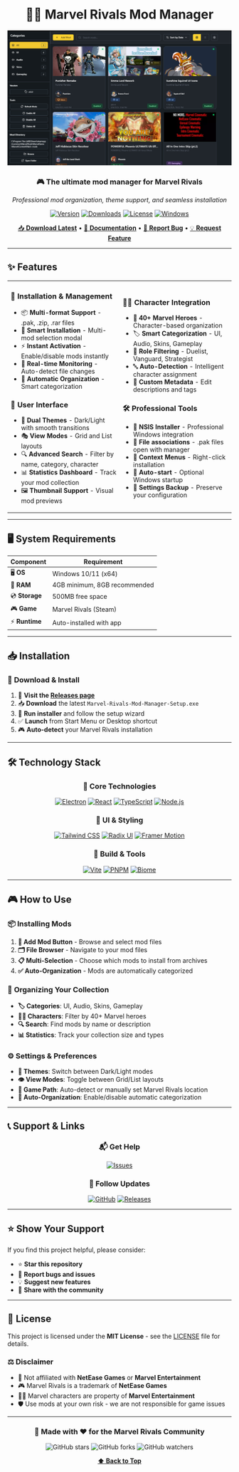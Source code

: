 <div align="center">

# 🦸‍♂️ Marvel Rivals Mod Manager

![Marvel Rivals Mod Manager](imageforreadme.png)

### 🎮 The ultimate mod manager for Marvel Rivals
*Professional mod organization, theme support, and seamless installation*

[![Version](https://img.shields.io/github/v/release/Jaten-shii/marvel-rivals-mod-manager?style=for-the-badge&logo=github&color=blue)](https://github.com/Jaten-shii/marvel-rivals-mod-manager/releases)
[![Downloads](https://img.shields.io/github/downloads/Jaten-shii/marvel-rivals-mod-manager/total?style=for-the-badge&logo=download&color=green)](https://github.com/Jaten-shii/marvel-rivals-mod-manager/releases)
[![License](https://img.shields.io/badge/License-MIT-yellow.svg?style=for-the-badge)](LICENSE)
[![Windows](https://img.shields.io/badge/Windows-0078D4?style=for-the-badge&logo=windows&logoColor=white)](https://github.com/Jaten-shii/marvel-rivals-mod-manager/releases)

[📥 **Download Latest**](https://github.com/Jaten-shii/marvel-rivals-mod-manager/releases/latest) • [📖 **Documentation**](CHANGELOG.md) • [🐛 **Report Bug**](https://github.com/Jaten-shii/marvel-rivals-mod-manager/issues) • [💡 **Request Feature**](https://github.com/Jaten-shii/marvel-rivals-mod-manager/issues)

</div>

---

## ✨ Features

<table>
<tr>
<td width="50%">

### 🚀 **Installation & Management**
- 📦 **Multi-format Support** - .pak, .zip, .rar files
- 🎯 **Smart Installation** - Multi-mod selection modal
- ⚡ **Instant Activation** - Enable/disable mods instantly
- 🔄 **Real-time Monitoring** - Auto-detect file changes
- 📁 **Automatic Organization** - Smart categorization

### 🎨 **User Interface**
- 🌙 **Dual Themes** - Dark/Light with smooth transitions
- 🎭 **View Modes** - Grid and List layouts
- 🔍 **Advanced Search** - Filter by name, category, character
- 📊 **Statistics Dashboard** - Track your mod collection
- 🖼️ **Thumbnail Support** - Visual mod previews

</td>
<td width="50%">

### 🦸‍♀️ **Character Integration**
- 👥 **40+ Marvel Heroes** - Character-based organization
- 🏷️ **Smart Categorization** - UI, Audio, Skins, Gameplay
- 🎪 **Role Filtering** - Duelist, Vanguard, Strategist
- 🔤 **Auto-Detection** - Intelligent character assignment
- 📝 **Custom Metadata** - Edit descriptions and tags

### 🛠️ **Professional Tools**
- 🔧 **NSIS Installer** - Professional Windows integration
- 📎 **File associations** - .pak files open with manager
- 🎯 **Context Menus** - Right-click installation
- 🚀 **Auto-start** - Optional Windows startup
- 💾 **Settings Backup** - Preserve your configuration

</td>
</tr>
</table>

---

## 🖥️ System Requirements

| Component | Requirement |
|-----------|-------------|
| 🖥️ **OS** | Windows 10/11 (x64) |
| 💾 **RAM** | 4GB minimum, 8GB recommended |
| 💿 **Storage** | 500MB free space |
| 🎮 **Game** | Marvel Rivals (Steam) |
| ⚡ **Runtime** | Auto-installed with app |

---

## 📥 Installation

### 🎯 **Download & Install**
1. 📩 **Visit the [Releases page](https://github.com/Jaten-shii/marvel-rivals-mod-manager/releases)**
2. 📥 **Download** the latest `Marvel-Rivals-Mod-Manager-Setup.exe`
3. 🚀 **Run installer** and follow the setup wizard  
4. ✅ **Launch** from Start Menu or Desktop shortcut
5. 🎮 **Auto-detect** your Marvel Rivals installation

---

## 🛠️ Technology Stack

<div align="center">

### 🚀 **Core Technologies**
[![Electron](https://img.shields.io/badge/Electron-2B2E3A?style=for-the-badge&logo=electron&logoColor=9FEAF9)](https://electronjs.org/)
[![React](https://img.shields.io/badge/React-20232A?style=for-the-badge&logo=react&logoColor=61DAFB)](https://reactjs.org/)
[![TypeScript](https://img.shields.io/badge/TypeScript-007ACC?style=for-the-badge&logo=typescript&logoColor=white)](https://typescriptlang.org/)
[![Node.js](https://img.shields.io/badge/Node.js-43853D?style=for-the-badge&logo=node.js&logoColor=white)](https://nodejs.org/)

### 🎨 **UI & Styling**
[![Tailwind CSS](https://img.shields.io/badge/Tailwind_CSS-38B2AC?style=for-the-badge&logo=tailwind-css&logoColor=white)](https://tailwindcss.com/)
[![Radix UI](https://img.shields.io/badge/Radix%20UI-161618?style=for-the-badge&logo=radix-ui&logoColor=white)](https://radix-ui.com/)
[![Framer Motion](https://img.shields.io/badge/Framer%20Motion-0055FF?style=for-the-badge&logo=framer&logoColor=white)](https://framer.com/motion/)

### 🔧 **Build & Tools**
[![Vite](https://img.shields.io/badge/Vite-B73BFE?style=for-the-badge&logo=vite&logoColor=FFD62E)](https://vitejs.dev/)
[![PNPM](https://img.shields.io/badge/pnpm-F69220?style=for-the-badge&logo=pnpm&logoColor=white)](https://pnpm.io/)
[![Biome](https://img.shields.io/badge/Biome-60A5FA?style=for-the-badge&logo=biome&logoColor=white)](https://biomejs.dev/)

</div>

---

## 🎮 How to Use

### 📦 **Installing Mods**
1. **🎯 Add Mod Button** - Browse and select mod files
2. **🗂️ File Browser** - Navigate to your mod files
3. **📋 Multi-Selection** - Choose which mods to install from archives
4. **✅ Auto-Organization** - Mods are automatically categorized

### 🎨 **Organizing Your Collection**
- **🏷️ Categories**: UI, Audio, Skins, Gameplay
- **🦸‍♂️ Characters**: Filter by 40+ Marvel heroes  
- **🔍 Search**: Find mods by name or description
- **📊 Statistics**: Track your collection size and types

### ⚙️ **Settings & Preferences**
- **🌙 Themes**: Switch between Dark/Light modes
- **👁️ View Modes**: Toggle between Grid/List layouts
- **📁 Game Path**: Auto-detect or manually set Marvel Rivals location
- **🔄 Auto-Organization**: Enable/disable automatic categorization

---



## 📞 Support & Links

<div align="center">

### 📬 **Get Help**
[![Issues](https://img.shields.io/badge/GitHub-Issues-181717?style=for-the-badge&logo=github&logoColor=white)](https://github.com/Jaten-shii/marvel-rivals-mod-manager/issues)

### 📱 **Follow Updates**
[![GitHub](https://img.shields.io/badge/GitHub-181717?style=for-the-badge&logo=github&logoColor=white)](https://github.com/Jaten-shii/marvel-rivals-mod-manager)
[![Releases](https://img.shields.io/badge/Releases-2EA043?style=for-the-badge&logo=github&logoColor=white)](https://github.com/Jaten-shii/marvel-rivals-mod-manager/releases)

</div>

---

## ⭐ Show Your Support

If you find this project helpful, please consider:

- ⭐ **Star this repository**
- 🐛 **Report bugs and issues**
- 💡 **Suggest new features**
- 📢 **Share with the community**

---

## 📄 License

This project is licensed under the **MIT License** - see the [LICENSE](LICENSE) file for details.

### ⚖️ **Disclaimer**
- 🚫 Not affiliated with **NetEase Games** or **Marvel Entertainment**
- 🎮 Marvel Rivals is a trademark of **NetEase Games**
- 🦸‍♂️ Marvel characters are property of **Marvel Entertainment**
- 🛡️ Use mods at your own risk - we are not responsible for game issues

---

<div align="center">

### 🌟 **Made with ❤️ for the Marvel Rivals Community**

![GitHub stars](https://img.shields.io/github/stars/Jaten-shii/marvel-rivals-mod-manager?style=social)
![GitHub forks](https://img.shields.io/github/forks/Jaten-shii/marvel-rivals-mod-manager?style=social)
![GitHub watchers](https://img.shields.io/github/watchers/Jaten-shii/marvel-rivals-mod-manager?style=social)

**[⬆ Back to Top](#-marvel-rivals-mod-manager)**

</div>